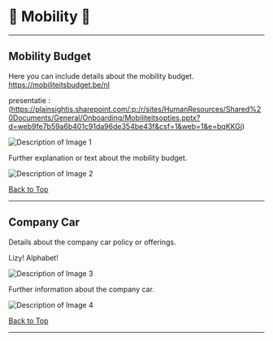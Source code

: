<!-- Anchor for 'Back to Top' -->
<a name="top"></a>

# 🚗 Mobility 🛴


---

<!-- Section 1 -->
<a name="mobility-budget"></a>
## Mobility Budget

Here you can include details about the mobility budget.
https://mobiliteitsbudget.be/nl


presentatie : (https://plainsightis.sharepoint.com/:p:/r/sites/HumanResources/Shared%20Documents/General/Onboarding/Mobiliteitsopties.pptx?d=web9fe7b59a6b401c91da96de354be43f&csf=1&web=1&e=bqKKGj)




![Description of Image 1](https://via.placeholder.com/800x400) <!-- Replace with actual image URL -->

Further explanation or text about the mobility budget.

![Description of Image 2](https://via.placeholder.com/800x400) <!-- Replace with actual image URL -->

[Back to Top](#top)

---

<!-- Section 2 -->
<a name="company-car"></a>
## Company Car

Details about the company car policy or offerings.

Lizy! 
Alphabet!

![Description of Image 3](https://via.placeholder.com/800x400) <!-- Replace with actual image URL -->

Further information about the company car.

![Description of Image 4](https://via.placeholder.com/800x400) <!-- Replace with actual image URL -->

[Back to Top](#top)

---
